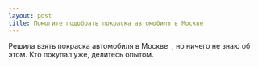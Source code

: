 ```yaml
---
layout: post 
title: Помогите подобрать покраска автомобиля в Москве ‌ ‌ 
--- 
```

Решила взять покраска автомобиля в Москве ‌ ‌, но ничего не знаю об этом. Кто покупал уже, делитесь опытом.